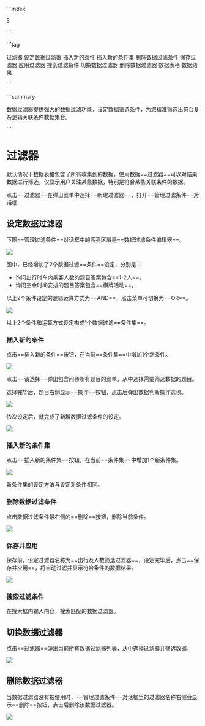 \```index

5

\```

\```tag

过滤器 设定数据过滤器 插入新的条件 插入新的条件集 删除数据过滤条件 保存过滤器 应用过滤器 搜索过滤条件 切换数据过滤器 删除数据过滤器 数据表格 数据结果

\```

\```summary

数据过滤器提供强大的数据过滤功能，设定数据筛选条件，为您精准筛选出符合复杂逻辑关联条件数据集合。

\```

# 过滤器

默认情况下数据表格包含了所有收集到的数据，使用数据==过滤器==可以对结果数据进行筛选，仅显示用户关注某些数据，特别是符合某些关联条件的数据。

点击==过滤器==在弹出菜单中选择==新建过滤器==，打开==管理过滤条件==对话框

## 设定数据过滤器

下图==管理过滤条件==对话框中的高亮区域是==数据过滤条件编辑器==。

<img src='../assets/02dataTable//05dataFilter/dataFilterConditionSet.png'>

图中，已经增加了2个数据过滤==条件==设定，分别是：

  + 询问出行时车内乘客人数的题目答案包含==1-2人==。
  + 询问空余时间安排的题目答案包含==棋牌活动==。

以上2个条件设定的逻辑运算方式为==AND==，点击菜单可切换为==OR==。

<img src='../assets/02dataTable//05dataFilter/dataFilterConditionSetLogicSet.png'>

以上2个条件和运算方式设定构成1个数据过滤==条件集==。

### 插入新的条件

点击==插入新的条件==按钮，在当前==条件集==中增加1个新条件。

<img src='../assets/02dataTable//05dataFilter/addDataFilterCondition.png'>

点击==请选择==弹出包含问卷所有题目的菜单，从中选择需要筛选数据的题目。

选择完毕后，题目右侧显示==操作==按钮，点击后弹出数据判断操作选项。

<img src='../assets/02dataTable//05dataFilter/addDataFilterCondition2.png'>

依次设定后，就完成了新增数据过滤条件的设定。

<img src='../assets/02dataTable//05dataFilter/addDataFilterCondition3.png'>

### 插入新的条件集

点击==插入新的条件集==按钮，在当前==条件集==中增加1个新条件集。

<img src='../assets/02dataTable//05dataFilter/addDataFilterConditionSet.png'>

新条件集的设定方法与设定新条件相同。

### 删除数据过滤条件

点击数据过滤条件最右侧的==删除==按钮，删除当前条件。

<img src='../assets/02dataTable//05dataFilter/deleteDataFilterCondition.png'>

### 保存并应用

保存前，设定过滤器名称为==出行及人数筛选过滤器==，设定完毕后，点击==保存并应用==，将自动过滤并显示符合条件的数据结果。

<img src='../assets/02dataTable//05dataFilter/applyDataFilter.png'>

### 搜索过滤条件

在搜索框内输入内容，搜索匹配的数据过滤器。

## 切换数据过滤器

点击==过滤器==弹出当前所有数据过滤器列表，从中选择过滤器并筛选数据。

<img src='../assets/02dataTable//05dataFilter/selectDataFilter.png'>

## 删除数据过滤器

当数据过滤器没有被使用时，==管理过滤条件==对话框里的过滤器名称右侧会显示==删除==按钮，点击后删除该数据过滤器。

<img src='../assets/02dataTable//05dataFilter/deleteDataFilter.png'>
